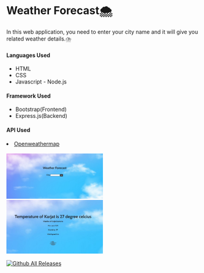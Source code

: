 <h1>Weather Forecast🌨️</h1>

<p>In this web application, you need to enter your city name and it will give you related weather details.⛈️</p>

<h4>Languages Used</h4>
<ul>
    <li>HTML</li>
    <li>CSS</li>
    <li>Javascript - Node.js</li>
</ul>

<h4>Framework Used</h4>
<ul>
    <li>Bootstrap(Frontend)</li>
    <li>Express.js(Backend)</li>
</ul>

<h4>API Used</h4>
<li><a href="https://openweathermap.org">Openweathermap</a></li>

<br>

<span>
    <img src="public/Images/output.png" alt="output" width="50%">
    <img src="public/Images/final-output.JPG" alt="output" width="50%">
</span>

<br>

[![Github All Releases](https://img.shields.io/github/downloads/dikshitakambri/weather-forecast-web-application/total.svg)]()